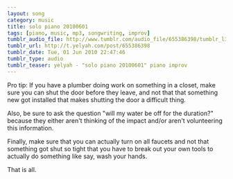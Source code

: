```yaml
---
layout: song
category: music
title: solo piano 20100601
tags: [piano, music, mp3, songwriting, improv]
tumblr_audio_file: http://www.tumblr.com/audio_file/655386398/tumblr_l3dbvmuoJn1qzo4ep
tumblr_url: http://t.yelyah.com/post/655386398
tumblr_date: Tue, 01 Jun 2010 22:47:46
tumblr_type: audio
tumblr_teaser: yelyah - "solo piano 20100601" piano improv
---
```

Pro tip: If you have a plumber doing work on something in a closet, make sure you can shut the door before they leave, and not that that something new got installed that makes shutting the door a difficult thing.

Also, be sure to ask the question "will my water be off for the duration?" because they either aren't thinking of the impact and/or aren't volunteering this information.

Finally, make sure that you can actually turn on all faucets and not that something got shut so tight that you have to break out your own tools to actually do something like say, wash your hands.

That is all.
